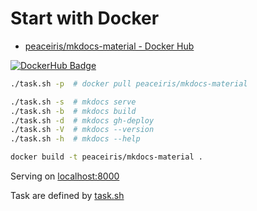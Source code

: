 # Start with Docker

- [peaceiris/mkdocs-material - Docker Hub]

<!-- https://dockeri.co/ -->
[![DockerHub Badge](https://dockeri.co/image/peaceiris/mkdocs-material)][peaceiris/mkdocs-material - Docker Hub]

```sh
./task.sh -p  # docker pull peaceiris/mkdocs-material

./task.sh -s  # mkdocs serve
./task.sh -b  # mkdocs build
./task.sh -d  # mkdocs gh-deploy
./task.sh -V  # mkdocs --version
./task.sh -h  # mkdocs --help

docker build -t peaceiris/mkdocs-material .
```

Serving on [localhost:8000](http://localhost:8000)

Task are defined by [task.sh]



<!-- Internal References -->
<!-- External References -->
[peaceiris/mkdocs-material - Docker Hub]: https://hub.docker.com/r/peaceiris/mkdocs-material
[task.sh]: https://github.com/peaceiris/mkdocs-material-boilerplate/blob/master/task.sh
